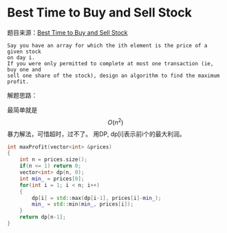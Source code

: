 # Best Time to Buy and Sell Stock

题目来源：[Best Time to Buy and Sell Stock](https://oj.leetcode.com/problems/best-time-to-buy-and-sell-stock/)

>

    Say you have an array for which the ith element is the price of a given stock
    on day i.
    If you were only permitted to complete at most one transaction (ie, buy one and
    sell one share of the stock), design an algorithm to find the maximum profit.

解题思路：

最简单就是$$O(n^2)$$暴力解法，可惜超时，过不了。
用DP, dp[i]表示前i个的最大利润。

```cpp
int maxProfit(vector<int> &prices)
{
    int n = prices.size();
    if(n <= 1) return 0;
    vector<int> dp(n, 0);
    int min_ = prices[0];
    for(int i = 1; i < n; i++)
    {
        dp[i] = std::max(dp[i-1], prices[i]-min_);
        min_ = std::min(min_, prices[i]);
    }
    return dp[n-1];
}
```

